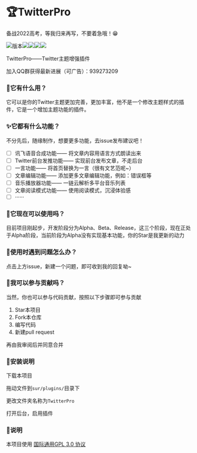 # 🏆TwitterPro

备战2022高考，等我归来再写，不要着急哦！😁

![版本](https://img.shields.io/badge/Edition-Alpha-red)![](https://img.shields.io/github/issues/6get-xiaofan/TwitterPro)![](https://img.shields.io/github/stars/6get-xiaofan/TwitterPro)![](https://img.shields.io/github/forks/6get-xiaofan/TwitterPro)![](https://img.shields.io/badge/license-GPL%203.0-brightgreen)

TwitterPro——Twitter主题增强插件

加入QQ群获得最新进展（可广告）：939273209

### 🎁它有什么用？

它可以是你的Twitter主题更加完善，更加丰富，他不是一个修改主题样式的插件，它是一个增加主题功能的插件。

### ✨它都有什么功能？

不分先后，随缘制作，想要更多功能，去issue发布建议吧！

- [ ] 讯飞语音合成功能—— 将文章内容用语言方式朗读出来
- [ ] Twitter前台发推功能—— 实现前台发布文章，不走后台
- [ ] 一言功能—— 将首页替换为一言（很有文艺范呢~）
- [ ] 文章编辑功能—— 添加更多文章编辑功能，例如：错误框等
- [ ] 音乐播放器功能—— 一链云解析多平台音乐列表
- [ ] 文章阅读模式功能—— 使用阅读模式，沉浸体验感
- [ ] ······

### 🎫它现在可以使用吗？

目前项目刚起步，开发阶段分为Alpha、Beta、Release，这三个阶段，现在正处于Alpha阶段，当前阶段为Alpha没有实现基本功能，你的Star是我更新的动力

### 🎲使用时遇到问题怎么办？

点击上方issue，新建一个问题，即可收到我的回复呦~

### 💎我可以参与贡献吗？

当然，你也可以参与代码贡献，按照以下步骤即可参与贡献

1. Star本项目
2. Fork本仓库
3. 编写代码
4. 新建pull request

再由我审阅后并同意合并

### 🎨安装说明

下载本项目

拖动文件到<code>sur/plugins/</code>目录下

更改文件夹名称为<code>TwitterPro</code>

打开后台，启用插件

### 📣说明

本项目使用 [国际通用GPL 3.0 协议](https://github.com/6get-xiaofan/TwitterPro/blob/master/LICENSE) 

